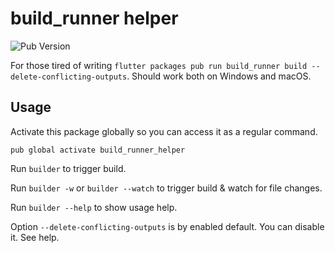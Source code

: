 # build_runner helper

![Pub Version](https://img.shields.io/pub/v/build_runner_helper)

For those tired of writing `flutter packages pub run build_runner build --delete-conflicting-outputs`. Should work both on Windows and macOS.

## Usage

Activate this package globally so you can access it as a regular command.

```
pub global activate build_runner_helper
```

Run `builder` to trigger build.

Run `builder -w` or `builder --watch` to trigger build & watch for file changes.

Run `builder --help` to show usage help.

Option `--delete-conflicting-outputs` is by enabled default. You can disable it. See help.